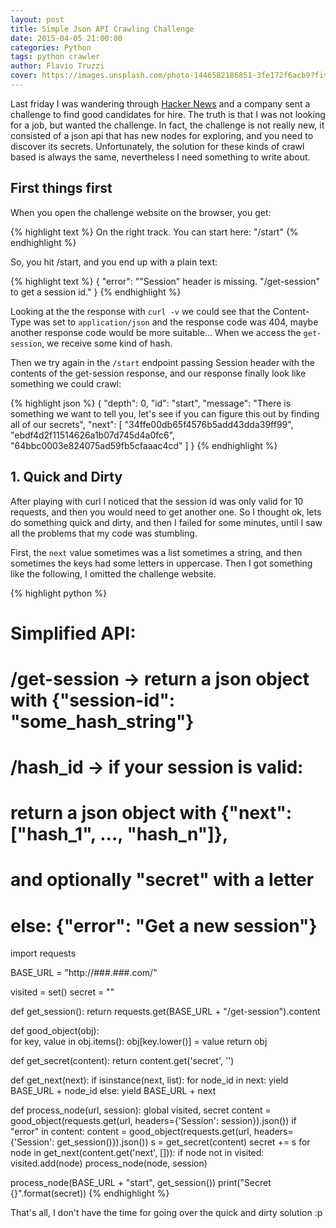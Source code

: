 ```yaml
---
layout: post
title: Simple Json API Crawling Challenge
date: 2015-04-05 21:00:00
categories: Python
tags: python crawler
author: Flavio Truzzi
cover: https://images.unsplash.com/photo-1446582186851-3fe172f6acb9?fit=crop&fm=jpg&h=400&q=100&w=1450
---
```


Last friday I was wandering through [Hacker News](https://news.ycombinator.com/) and a company sent a challenge to find
good candidates for hire. The truth is that I was not looking for a job, but wanted the challenge. In fact, the challenge
is not really new, it consisted of a json api that has new nodes for exploring, and you need to discover its secrets.
Unfortunately, the solution for these kinds of crawl based is always the same, nevertheless I need something to write about.

## First things first

When you open the challenge website on the browser, you get:

{% highlight text %}
  On the right track. You can start here: "/start"
{% endhighlight %}

So, you hit /start, and you end up with a plain text:

{% highlight text %}
{
  "error": "\"Session\" header is missing. \"/get-session\" to get a session id."
}
{% endhighlight %}

Looking at the the response with `curl -v` we could see that the Content-Type was set to `application/json` and the
response code was 404, maybe another response code would be more suitable... When we access the `get-session`, we receive
some kind of hash.

Then we try again in the `/start` endpoint passing Session header with the contents of the get-session response, and our
response finally look like something we could crawl:

{% highlight json %}
{
  "depth": 0,
  "id": "start",
  "message": "There is something we want to tell you, let's see if you can figure this out by finding all of our secrets",
  "next": [
    "34ffe00db65f4576b5add43dda39ff99",
    "ebdf4d2f11514626a1b07d745d4a0fc6",
    "64bbc0003e824075ad59fb5cfaaac4cd"
  ]
}
{% endhighlight %}

## 1. Quick and Dirty

After playing with curl I noticed that the session id was only valid for 10 requests, and then you would need to get
another one. So I thought ok, lets do something quick and dirty, and then I failed for some minutes, until I saw all the
problems that my code was stumbling.

First, the `next` value sometimes was a list sometimes a string, and then sometimes the keys had some letters in
uppercase. Then I got something like the following, I omitted the challenge website.

{% highlight python %}
# Simplified API:
# /get-session -> return a json object with {"session-id": "some_hash_string"}
# /hash_id -> if your session is valid:
#                return a json object with {"next": ["hash_1", ..., "hash_n"]},
#                and optionally "secret" with a letter
#             else: {"error": "Get a new session"}
import requests

BASE_URL = "http://###.###.com/"

visited = set()
secret = ""


def get_session():
    return requests.get(BASE_URL + "/get-session").content


def good_object(obj):   
    for key, value in obj.items():
        obj[key.lower()] = value
    return obj


def get_secret(content):
    return content.get('secret', '')


def get_next(next):
    if isinstance(next, list):
        for node_id in next:
            yield BASE_URL + node_id
    else:
        yield BASE_URL + next


def process_node(url, session):
    global visited, secret
    content = good_object(requests.get(url, headers={'Session': session}).json())
    if "error" in content:
        content = good_object(requests.get(url, headers={'Session': get_session()}).json())
    s = get_secret(content)
    secret += s
    for node in get_next(content.get('next', [])):
        if node not in visited:
            visited.add(node)
            process_node(node, session)


process_node(BASE_URL + "start", get_session())
print("Secret {}".format(secret))
{% endhighlight %}

That's all, I don't have the time for going over the quick and dirty solution :p
